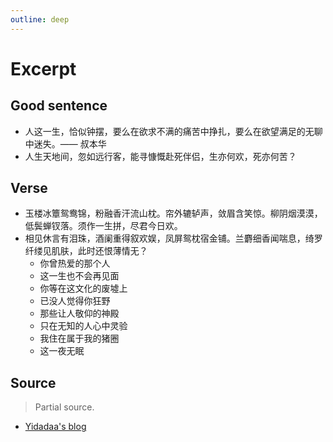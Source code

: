 ```yaml
---
outline: deep
---
```


# Excerpt

## Good sentence

- 人这一生，恰似钟摆，要么在欲求不满的痛苦中挣扎，要么在欲望满足的无聊中迷失。—— 叔本华
- 人生天地间，忽如远行客，能寻慷慨赴死伴侣，生亦何欢，死亦何苦？

## Verse

- 玉楼冰簟鸳鸯锦，粉融香汗流山枕。帘外辘轳声，敛眉含笑惊。柳阴烟漠漠，低鬓蝉钗落。须作一生拼，尽君今日欢。
- 相见休言有泪珠，酒阑重得叙欢娱，凤屏鸳枕宿金铺。兰麝细香闻喘息，绮罗纤缕见肌肤，此时还恨薄情无？
  - 你曾热爱的那个人
  - 这一生也不会再见面
  - 你等在这文化的废墟上
  - 已没人觉得你狂野
  - 那些让人敬仰的神殿
  - 只在无知的人心中灵验
  - 我住在属于我的猪圈
  - 这一夜无眠

## Source

> Partial source.

- [Yidadaa's blog](https://github.com/Yidadaa/Yidadaa.github.io/issues/31)

